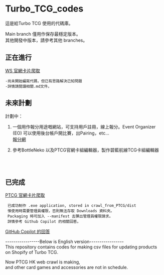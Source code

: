 # Turbo_TCG_codes
這是給Turbo TCG 使用的代碼庫。 

Main branch 僅用作保存最穩定版本。</br>
其他開發中版本，請參考其他 branches。
## 正在進行
[WS 官網卡片爬取](https://github.com/HeHeSheep/Turbo_TCG_codes/blob/main/crawl_from_WS/crawl_from_WS_README.md)
    
    -尚未開始編寫代碼，但已有思路解決已知問題
    -詳情請閱讀相關.md文件。    

## 未來計劃  

計劃中：

1. 一個用作報分用途嘅網站，可支持用戶註冊，線上報分。Event Organizer (EO) 可以使用後台帳戶開比賽，出Pairing，etc...</br>
    [報分網](https://github.com/HeHeSheep/Turbo_TCG_codes/blob/Crawl-from-WS/result_report_website/README.md)
    
2. 參考BottleNeko 以及PTCG官網卡組編輯器，製作碧藍航線TCG卡組編輯器
<br />
<br />

## 已完成
[PTCG 官網卡片爬取](https://github.com/HeHeSheep/Turbo_TCG_codes/blob/6be9f8e03a966ea5dd5879f339e1aa07dd7f9e76/crawl_from_PTCG/PTCG_Crawl_README.md)

     已成功制作 .exe application, stored in crawl_from_PTCG/dist
     惟使用時需要管理員權限，否則無法存取 Downloads 資料夾。
     Packaging 時可加入 --manifest 去彈出管理員權限請求。
     詳情參考 Github Copilot 的相關回答。
[GitHub Copilot 的回答](https://github.com/HeHeSheep/Turbo_TCG_codes/blob/main/crawl_from_PTCG/Reply_from_Github_Copilot_about_--manifest.md)

-----------------Below is English version-----------------  
This repository contains codes for making csv files for updating products on Shopify of 
Turbo TCG.  

Now PTCG HK web crawl is making,  
and other card games and accessories are not in schedule.
